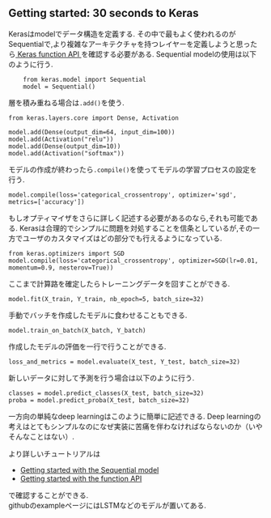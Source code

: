 ## Getting started: 30 seconds to Keras
Kerasはmodelでデータ構造を定義する.
その中で最もよく使われるのがSequentialで,より複雑なアーキテクチャを持つレイヤーを定義しようと思ったら[ Keras function API ](http://keras.io/getting-started/functional-api-guide)を確認する必要がある.
Sequential modelの使用は以下のように行う.

```
	from keras.model import Sequential
	model = Sequential()
```

層を積み重ねる場合は`.add()`を使う.

```
from keras.layers.core import Dense, Activation

model.add(Dense(output_dim=64, input_dim=100))
model.add(Activation("relu"))
model.add(Dense(output_dim=10))
model.add(Activation("softmax"))
```

モデルの作成が終わったら`.compile()`を使ってモデルの学習プロセスの設定を行う.
```
model.compile(loss='categorical_crossentropy', optimizer='sgd', metrics=['accuracy'])
```

もしオプティマイザをさらに詳しく記述する必要があるのなら,それも可能である.
Kerasは合理的でシンプルに問題を対処することを信条としているが,その一方でユーザのカスタマイズはどの部分でも行えるようになっている.

```
from keras.optimizers import SGD
model.compile(loss='categorical_crossentropy', optimizer=SGD(lr=0.01, momentum=0.9, nesterov=True))
```

ここまで計算路を確定したらトレーニングデータを回すことができる.
```
model.fit(X_train, Y_train, nb_epoch=5, batch_size=32)
```

手動でバッチを作成したモデルに食わせることもできる.
```
model.train_on_batch(X_batch, Y_batch)
```

作成したモデルの評価を一行で行うことができる.
```
loss_and_metrics = model.evaluate(X_test, Y_test, batch_size=32)
```
新しいデータに対して予測を行う場合は以下のように行う.
```
classes = model.predict_classes(X_test, batch_size=32)
proba = model.predict_proba(X_test, batch_size=32)
```
一方向の単純なdeep learningはこのように簡単に記述できる.
Deep learningの考えはとてもシンプルなのになぜ実装に苦痛を伴わなければならないのか（いやそんなことはない）.

より詳しいチュートリアルは
+ [Getting started with the Sequential model](http://keras.io/getting-started/sequential-model-guide)
+ [Getting started with the function API](http://keras.io/getting-started/functional-api-guide)

で確認することができる.  
githubのexampleページにはLSTMなどのモデルが置いてある.
